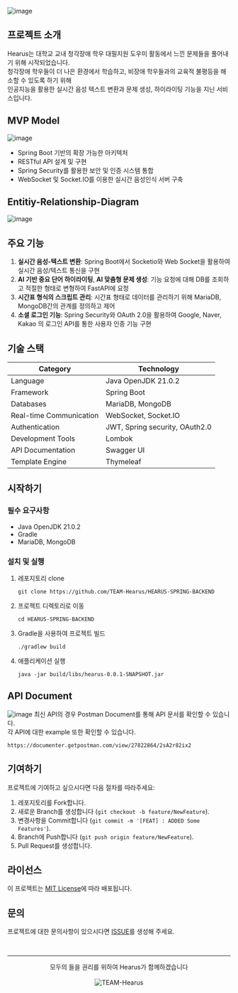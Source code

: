 ![image](https://github.com/user-attachments/assets/9be2766a-7aed-4c24-a1db-16652bb706fd)

## 프로젝트 소개
Hearus는 대학교 교내 청각장애 학우 대필지원 도우미 활동에서 느낀 문제들을 풀어내기 위해 시작되었습니다. </br>
청각장애 학우들이 더 나은 환경에서 학습하고, 비장애 학우들과의 교육적 불평등을 해소할 수 있도록 하기 위해 </br>
인공지능을 활용한 실시간 음성 텍스트 변환과 문제 생성, 하이라이팅 기능을 지닌 서비스입니다.

## MVP Model
![image](https://github.com/user-attachments/assets/6b86e0fc-93fa-4fc4-a77f-1750009f4488)
- Spring Boot 기반의 확장 가능한 아키텍처
- RESTful API 설계 및 구현
- Spring Security를 활용한 보안 및 인증 시스템 통합
- WebSocket 및 Socket.IO를 이용한 실시간 음성인식 서버 구축

## Entitiy-Relationship-Diagram
![image](https://github.com/user-attachments/assets/9f5b7d43-2c31-444d-bd72-578293aa8edc)

## 주요 기능
1. **실시간 음성-텍스트 변환**: Spring Boot에서 Socketio와 Web Socket을 활용하여 실시간 음성/텍스트 통신을 구현
2. **AI 기반 중요 단어 하이라이팅**, **AI 맞춤형 문제 생성**: 기능 요청에 대해 DB를 조회하고 적절한 형태로 변형하여 FastAPI에 요청
3. **시간표 형식의 스크립트 관리**: 시간표 형태로 데이터를 관리하기 위해 MariaDB, MongoDB간의 관계를 정의하고 제어
4. **소셜 로그인 기능**: Spring Security와 OAuth 2.0을 활용하여 Google, Naver, Kakao 의 로그인 API를 통한 사용자 인증 기능 구현
## 기술 스택
| Category | Technology |
|----------|------------|
| Language | Java OpenJDK 21.0.2 |
| Framework | Spring Boot |
| Databases | MariaDB, MongoDB |
| Real-time Communication | WebSocket, Socket.IO |
| Authentication | JWT, Spring security, OAuth2.0 |
| Development Tools | Lombok |
| API Documentation | Swagger UI |
| Template Engine | Thymeleaf |

## 시작하기
### 필수 요구사항
- Java OpenJDK 21.0.2
- Gradle
- MariaDB, MongoDB

### 설치 및 실행
1. 레포지토리 clone
   ```
   git clone https://github.com/TEAM-Hearus/HEARUS-SPRING-BACKEND
   ```

2. 프로젝트 디렉토리로 이동
   ```
   cd HEARUS-SPRING-BACKEND
   ```

3. Gradle을 사용하여 프로젝트 빌드
   ```
   ./gradlew build
   ```

4. 애플리케이션 실행
   ```
   java -jar build/libs/hearus-0.0.1-SNAPSHOT.jar
   ```

## API Document
![image](https://github.com/user-attachments/assets/420525e2-92cb-4bea-8357-a431928b0115)
최신 API의 경우 Postman Document를 통해 API 문서를 확인할 수 있습니다. </br>
각 API에 대한 example 또한 확인할 수 있습니다.
```
https://documenter.getpostman.com/view/27822864/2sA2r82ix2
```

## 기여하기
프로젝트에 기여하고 싶으시다면 다음 절차를 따라주세요:
1. 레포지토리를 Fork합니다.
2. 새로운 Branch를 생성합니다 (`git checkout -b feature/NewFeature`).
3. 변경사항을 Commit합니다 (`git commit -m '[FEAT] : ADDED Some Features'`).
4. Branch에 Push합니다 (`git push origin feature/NewFeature`).
5. Pull Request를 생성합니다.

## 라이선스
이 프로젝트는 [MIT License](https://github.com/TEAM-Hearus/.github/blob/main/LICENSE)에 따라 배포됩니다.

## 문의
프로젝트에 대한 문의사항이 있으시다면 [ISSUE](https://github.com/TEAM-Hearus/.github/tree/main/ISSUE_TEMPLATE)를 생성해 주세요.

</br>

---

<p align="center">
  모두의 들을 권리를 위하여 Hearus가 함께하겠습니다
  </br></br>
  <img src="https://img.shields.io/badge/TEAM-Hearus-FF603D?style=for-the-badge" alt="TEAM-Hearus">
</p>
